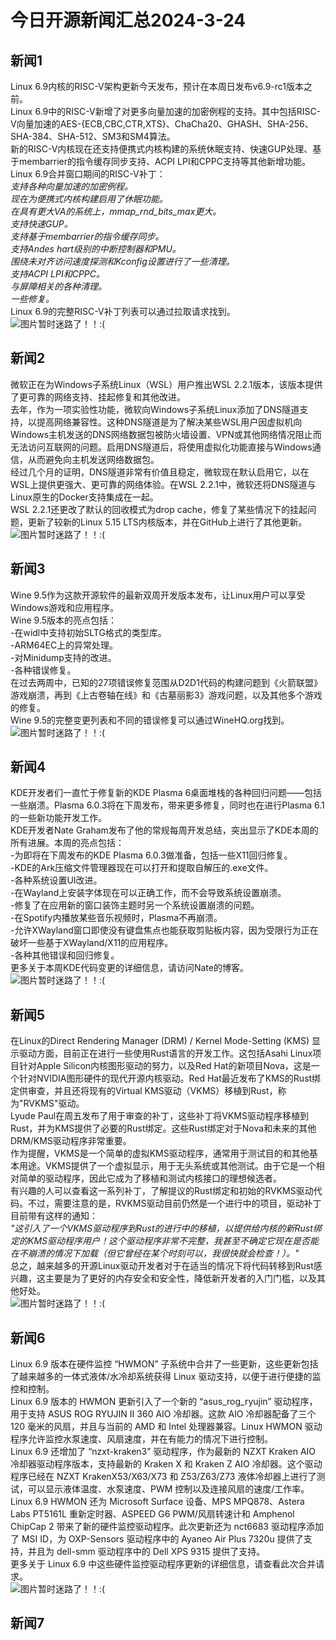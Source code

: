 # 今日开源新闻汇总2024-3-24
## 新闻1
Linux 6.9内核的RISC-V架构更新今天发布，预计在本周日发布v6.9-rc1版本之前。
<br>
Linux 6.9中的RISC-V新增了对更多向量加速的加密例程的支持。其中包括RISC-V向量加速的AES-{ECB,CBC,CTR,XTS}、ChaCha20、GHASH、SHA-256、SHA-384、SHA-512、SM3和SM4算法。
<br>
新的RISC-V内核现在还支持便携式内核构建的系统休眠支持、快速GUP处理、基于membarrier的指令缓存同步支持、ACPI LPI和CPPC支持等其他新增功能。 
<br>
Linux 6.9合并窗口期间的RISC-V补丁：
<br>
*支持各种向量加速的加密例程。*
<br>
*现在为便携式内核构建启用了休眠功能。*
<br>
*在具有更大VA的系统上，mmap_rnd_bits_max更大。*
<br>
*支持快速GUP。*
<br>
*支持基于membarrier的指令缓存同步。*
<br>
*支持Andes hart级别的中断控制器和PMU。*
<br>
*围绕未对齐访问速度探测和Kconfig设置进行了一些清理。*
<br>
*支持ACPI LPI和CPPC。*
<br>
*与屏障相关的各种清理。*
<br>
*一些修复。*
<br>
Linux 6.9的完整RISC-V补丁列表可以通过拉取请求找到。
<br>
![图片暂时迷路了！！:(](img/1.png)
## 新闻2
微软正在为Windows子系统Linux（WSL）用户推出WSL 2.2.1版本，该版本提供了更可靠的网络支持、挂起修复和其他改进。
<br>
去年，作为一项实验性功能，微软向Windows子系统Linux添加了DNS隧道支持，以提高网络兼容性。这种DNS隧道是为了解决某些WSL用户因虚拟机向Windows主机发送的DNS网络数据包被防火墙设置、VPN或其他网络情况阻止而无法访问互联网的问题。启用DNS隧道后，将使用虚拟化功能直接与Windows通信，从而避免向主机发送网络数据包。
<br>
经过几个月的证明，DNS隧道非常有价值且稳定，微软现在默认启用它，以在WSL上提供更强大、更可靠的网络体验。在WSL 2.2.1中，微软还将DNS隧道与Linux原生的Docker支持集成在一起。
<br>
WSL 2.2.1还更改了默认的回收模式为drop cache，修复了某些情况下的挂起问题，更新了较新的Linux 5.15 LTS内核版本，并在GitHub上进行了其他更新。
<br>
![图片暂时迷路了！！:(](img/2.png)
## 新闻3
Wine 9.5作为这款开源软件的最新双周开发版本发布，让Linux用户可以享受Windows游戏和应用程序。
<br>
Wine 9.5版本的亮点包括：
<br>
-在widl中支持初始SLTG格式的类型库。
<br>
-ARM64EC上的异常处理。
<br>
-对Minidump支持的改进。
<br>
-各种错误修复。
<br>
在过去两周中，已知的27项错误修复范围从D2D1代码的构建问题到《火箭联盟》游戏崩溃，再到《上古卷轴在线》和《古墓丽影3》游戏问题，以及其他多个游戏的修复。
<br>
Wine 9.5的完整变更列表和不同的错误修复可以通过WineHQ.org找到。
<br>
![图片暂时迷路了！！:(](img/3.png)
## 新闻4
KDE开发者们一直忙于修复新的KDE Plasma 6桌面堆栈的各种回归问题——包括一些崩溃。Plasma 6.0.3将在下周发布，带来更多修复，同时也在进行Plasma 6.1的一些新功能开发工作。
<br>
KDE开发者Nate Graham发布了他的常规每周开发总结，突出显示了KDE本周的所有进展。本周的亮点包括：
<br>
-为即将在下周发布的KDE Plasma 6.0.3做准备，包括一些X11回归修复。
<br>
-KDE的Ark压缩文件管理器现在可以打开和提取自解压的.exe文件。
<br>
-各种系统设置UI改进。
<br>
-在Wayland上安装字体现在可以正确工作，而不会导致系统设置崩溃。
<br>
-修复了在应用新的窗口装饰主题时另一个系统设置崩溃的问题。
<br>
-在Spotify内播放某些音乐视频时，Plasma不再崩溃。
<br>
-允许XWayland窗口即使没有键盘焦点也能获取剪贴板内容，因为受限行为正在破坏一些基于XWayland/X11的应用程序。
<br>
-各种其他错误和回归修复。
<br>
更多关于本周KDE代码变更的详细信息，请访问Nate的博客。
<br>
![图片暂时迷路了！！:(](img/4.png)
## 新闻5
在Linux的Direct Rendering Manager (DRM) / Kernel Mode-Setting (KMS) 显示驱动方面，目前正在进行一些使用Rust语言的开发工作。这包括Asahi Linux项目针对Apple Silicon内核图形驱动的努力，以及Red Hat的新项目Nova，这是一个针对NVIDIA图形硬件的现代开源内核驱动。Red Hat最近发布了KMS的Rust绑定供审查，并且还将现有的Virtual KMS驱动（VKMS）移植到Rust，称为"RVKMS"驱动。
<br>
Lyude Paul在周五发布了用于审查的补丁，这些补丁将VKMS驱动程序移植到Rust，并为KMS提供了必要的Rust绑定。这些Rust绑定对于Nova和未来的其他DRM/KMS驱动程序非常重要。
<br>
作为提醒，VKMS是一个简单的虚拟KMS驱动程序，通常用于测试目的和其他基本用途。VKMS提供了一个虚拟显示，用于无头系统或其他测试。由于它是一个相对简单的驱动程序，因此它成为了移植和测试内核接口的理想候选者。
<br>
有兴趣的人可以查看这一系列补丁，了解提议的Rust绑定和初始的RVKMS驱动代码。不过，需要注意的是，RVKMS驱动目前仍然是一个进行中的项目，驱动补丁目前带有这样的通知：
<br>
*"这引入了一个VKMS驱动程序到Rust的进行中的移植，以提供给内核的新Rust绑定的KMS驱动程序用户！这个驱动程序非常不完整，我甚至不确定它现在是否能在不崩溃的情况下加载（但它曾经在某个时刻可以，我很快就会检查！）。"*
<br>
总之，越来越多的开源Linux驱动开发者对于在适当的情况下将代码转移到Rust感兴趣，这主要是为了更好的内存安全和安全性，降低新开发者的入门门槛，以及其他好处。
<br>
![图片暂时迷路了！！:(](img/5.png)
## 新闻6
Linux 6.9 版本在硬件监控 “HWMON” 子系统中合并了一些更新，这些更新包括了越来越多的一体式液体/水冷却系统获得 Linux 驱动支持，以便于进行便捷的监控和控制。
<br>
Linux 6.9 版本的 HWMON 更新引入了一个新的 “asus_rog_ryujin” 驱动程序，用于支持 ASUS ROG RYUJIN II 360 AIO 冷却器。这款 AIO 冷却器配备了三个 120 毫米的风扇，并且与当前的 AMD 和 Intel 处理器兼容。Linux HWMON 驱动程序允许监控水泵速度、风扇速度，并在有能力的情况下进行控制。
<br>
Linux 6.9 还增加了 “nzxt-kraken3” 驱动程序，作为最新的 NZXT Kraken AIO 冷却器驱动程序版本，支持最新的 Kraken X 和 Kraken Z AIO 冷却器。这个驱动程序已经在 NZXT KrakenX53/X63/X73 和 Z53/Z63/Z73 液体冷却器上进行了测试，可以显示液体温度、水泵速度、PWM 控制以及连接风扇的速度/工作率。
<br>
Linux 6.9 HWMON 还为 Microsoft Surface 设备、MPS MPQ878、Astera Labs PT5161L 重新定时器、ASPEED G6 PWM/风扇转速计和 Amphenol ChipCap 2 带来了新的硬件监控驱动程序。此次更新还为 nct6683 驱动程序添加了 MSI ID，为 OXP-Sensors 驱动程序中的 Ayaneo Air Plus 7320u 提供了支持，并且为 dell-smm 驱动程序中的 Dell XPS 9315 提供了支持。
<br>
更多关于 Linux 6.9 中这些硬件监控驱动程序更新的详细信息，请查看此次合并请求。
<br>
![图片暂时迷路了！！:(](img/6.png)
## 新闻7
